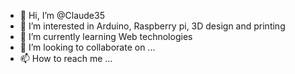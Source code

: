 - 👋 Hi, I’m @Claude35
- 👀 I’m interested in Arduino, Raspberry pi, 3D design and printing
- 🌱 I’m currently learning Web technologies
- 💞️ I’m looking to collaborate on ...
- 📫 How to reach me ...

<!---
Claude35/Claude35 is a ✨ special ✨ repository because its `README.md` (this file) appears on your GitHub profile.
You can click the Preview link to take a look at your changes.
--->

